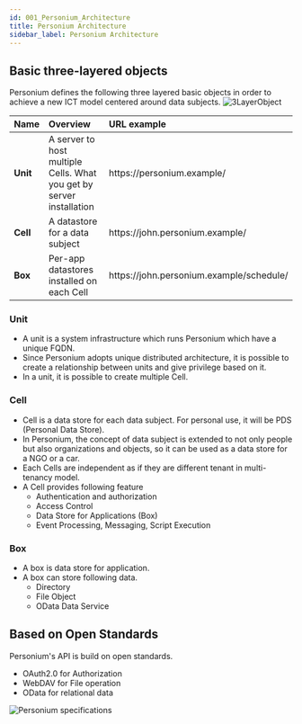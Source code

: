 ```yaml
---
id: 001_Personium_Architecture
title: Personium Architecture  
sidebar_label: Personium Architecture  
---
```


## Basic three-layered objects
Personium defines the following three layered basic objects in order to achieve a new ICT model centered around data subjects.
![3LayerObject](assets/3LayerStructure.png "3LayerObject")  

|Name|Overview|URL example|
|:--|:--|:--|
|**Unit**|A server to host multiple Cells. What you get by server installation|https&#58;//personium.example/|
|**Cell**|A datastore for a data subject|https&#58;//john.personium.example/|
|**Box**|Per-app datastores installed on each Cell|https&#58;//john.personium.example/schedule/|

### Unit  
* A unit is a system infrastructure which runs Personium which have a unique FQDN.
* Since Personium adopts unique distributed architecture, it is possible to create a relationship between units and give privilege based on it.
* In a unit, it is possible to create multiple Cell.

### Cell  

* Cell is a data store for each data subject. For personal use, it will be PDS (Personal Data Store).
* In Personium, the concept of data subject is extended to not only people but also organizations and objects, so it can be used as a data store for a NGO or a car.
* Each Cells are independent as if they are different tenant in multi-tenancy model.
* A Cell provides following feature  
    * Authentication and authorization
    * Access Control
    * Data Store for Applications (Box)
    * Event Processing, Messaging, Script Execution


### Box  

* A box is data store for application.
* A box can store following data.  
    * Directory
    * File Object
    * OData Data Service

## Based on Open Standards  

Personium's API is build on open standards.  

* OAuth2.0 for Authorization
* WebDAV for File operation
* OData for relational data

![Personium specifications](assets/interface.png)
